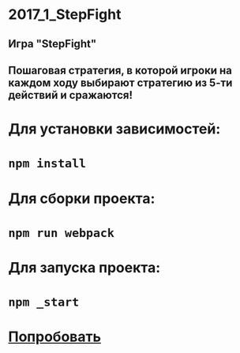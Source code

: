 # 2017_1_StepFight

## Игра "StepFight"

## Пошаговая стратегия, в которой игроки на каждом ходу выбирают стратегию из 5-ти действий и сражаются!

# Для установки зависимостей:
# `npm install`
# Для сборки проекта:
# `npm run webpack`
# Для запуска проекта:
# `npm _start`

# [Попробовать](https://tp-front-end-js-game.herokuapp.com)
